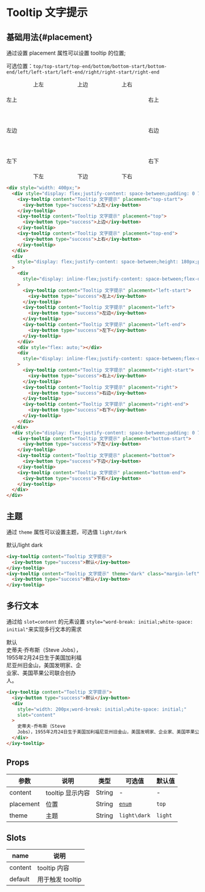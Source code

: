# Tooltip 文字提示

## 基础用法{#placement}

通过设置 placement 属性可以设置 tooltip 的位置;

可选位置：`top/top-start/top-end/bottom/bottom-start/bottom-end/left/left-start/left-end/right/right-start/right-end`

<div style="width: 400px;">
    <div style="display: flex;justify-content: space-between;padding: 0 70px">
        <ivy-tooltip content="Tooltip 文字提示" placement="top-start">
            <ivy-button type="success">上左</ivy-button>
        </ivy-tooltip>
        <ivy-tooltip content="Tooltip 文字提示" placement="top">
            <ivy-button type="success">上边</ivy-button>
        </ivy-tooltip>
        <ivy-tooltip content="Tooltip 文字提示" placement="top-end">
            <ivy-button type="success">上右</ivy-button>
        </ivy-tooltip>
    </div>
    <div style="display: flex;justify-content: space-between;height: 180px;padding: 20px 0;">
        <div style="display: inline-flex;justify-content: space-between;flex-direction: column;">
            <ivy-tooltip content="Tooltip 文字提示" placement="left-start">
                <ivy-button type="success">左上</ivy-button>
            </ivy-tooltip>
            <ivy-tooltip content="Tooltip 文字提示" placement="left">
                <ivy-button type="success">左边</ivy-button>
            </ivy-tooltip>
            <ivy-tooltip content="Tooltip 文字提示" placement="left-end">
                <ivy-button type="success">左下</ivy-button>
            </ivy-tooltip>
        </div>
        <div style="flex: auto;"></div>
        <div style="display: inline-flex;justify-content: space-between;flex-direction: column;">
            <ivy-tooltip content="Tooltip 文字提示" placement="right-start">
                <ivy-button type="success">右上</ivy-button>
            </ivy-tooltip>
            <ivy-tooltip content="Tooltip 文字提示" placement="right">
                <ivy-button type="success">右边</ivy-button>
            </ivy-tooltip>
            <ivy-tooltip content="Tooltip 文字提示" placement="right-end">
                <ivy-button type="success">右下</ivy-button>
            </ivy-tooltip>
        </div>
    </div>
    <div style="display: flex;justify-content: space-between;padding: 0 70px">
        <ivy-tooltip content="Tooltip 文字提示" placement="bottom-start">
            <ivy-button type="success">下左</ivy-button>
        </ivy-tooltip>
        <ivy-tooltip content="Tooltip 文字提示" placement="bottom">
            <ivy-button type="success">下边</ivy-button>
        </ivy-tooltip>
        <ivy-tooltip content="Tooltip 文字提示" placement="bottom-end">
            <ivy-button type="success">下右</ivy-button>
        </ivy-tooltip>
    </div>
</div>

```html
<div style="width: 400px;">
  <div style="display: flex;justify-content: space-between;padding: 0 70px">
    <ivy-tooltip content="Tooltip 文字提示" placement="top-start">
      <ivy-button type="success">上左</ivy-button>
    </ivy-tooltip>
    <ivy-tooltip content="Tooltip 文字提示" placement="top">
      <ivy-button type="success">上边</ivy-button>
    </ivy-tooltip>
    <ivy-tooltip content="Tooltip 文字提示" placement="top-end">
      <ivy-button type="success">上右</ivy-button>
    </ivy-tooltip>
  </div>
  <div
    style="display: flex;justify-content: space-between;height: 180px;padding: 20px 0;"
  >
    <div
      style="display: inline-flex;justify-content: space-between;flex-direction: column;"
    >
      <ivy-tooltip content="Tooltip 文字提示" placement="left-start">
        <ivy-button type="success">左上</ivy-button>
      </ivy-tooltip>
      <ivy-tooltip content="Tooltip 文字提示" placement="left">
        <ivy-button type="success">左边</ivy-button>
      </ivy-tooltip>
      <ivy-tooltip content="Tooltip 文字提示" placement="left-end">
        <ivy-button type="success">左下</ivy-button>
      </ivy-tooltip>
    </div>
    <div style="flex: auto;"></div>
    <div
      style="display: inline-flex;justify-content: space-between;flex-direction: column;"
    >
      <ivy-tooltip content="Tooltip 文字提示" placement="right-start">
        <ivy-button type="success">右上</ivy-button>
      </ivy-tooltip>
      <ivy-tooltip content="Tooltip 文字提示" placement="right">
        <ivy-button type="success">右边</ivy-button>
      </ivy-tooltip>
      <ivy-tooltip content="Tooltip 文字提示" placement="right-end">
        <ivy-button type="success">右下</ivy-button>
      </ivy-tooltip>
    </div>
  </div>
  <div style="display: flex;justify-content: space-between;padding: 0 70px">
    <ivy-tooltip content="Tooltip 文字提示" placement="bottom-start">
      <ivy-button type="success">下左</ivy-button>
    </ivy-tooltip>
    <ivy-tooltip content="Tooltip 文字提示" placement="bottom">
      <ivy-button type="success">下边</ivy-button>
    </ivy-tooltip>
    <ivy-tooltip content="Tooltip 文字提示" placement="bottom-end">
      <ivy-button type="success">下右</ivy-button>
    </ivy-tooltip>
  </div>
</div>
```

## 主题

通过 `theme` 属性可以设置主题，可选值 `light/dark`

<ivy-tooltip content="Tooltip 文字提示">
    <ivy-button type="success">默认/light</ivy-button>
</ivy-tooltip>
<ivy-tooltip content="Tooltip 文字提示" theme="dark" class="margin-left">
    <ivy-button type="success">dark</ivy-button>
</ivy-tooltip>

```html
<ivy-tooltip content="Tooltip 文字提示">
  <ivy-button type="success">默认</ivy-button>
</ivy-tooltip>
<ivy-tooltip content="Tooltip 文字提示" theme="dark" class="margin-left">
  <ivy-button type="success">默认</ivy-button>
</ivy-tooltip>
```

## 多行文本

通过给 `slot=content` 的元素设置 `style="word-break: initial;white-space: initial"`来实现多行文本的需求

<ivy-tooltip content="Tooltip 文字提示">
    <ivy-button type="success">默认</ivy-button>
    <div style="width: 200px;word-break: initial;white-space: initial;" slot="content">
        史蒂夫·乔布斯（Steve Jobs），1955年2月24日生于美国加利福尼亚州旧金山，美国发明家、企业家、美国苹果公司联合创办人。
    </div>
</ivy-tooltip>

```html
<ivy-tooltip content="Tooltip 文字提示">
  <ivy-button type="success">默认</ivy-button>
  <div
    style="width: 200px;word-break: initial;white-space: initial;"
    slot="content"
  >
    史蒂夫·乔布斯（Steve
    Jobs），1955年2月24日生于美国加利福尼亚州旧金山，美国发明家、企业家、美国苹果公司联合创办人。
  </div>
</ivy-tooltip>
```

## Props

| 参数      | 说明             | 类型   | 可选值               | 默认值  |
| --------- | ---------------- | ------ | -------------------- | ------- |
| content   | tooltip 显示内容 | String | -                    | -       |
| placement | 位置             | String | [`enum`](#placement) | `top`   |
| theme     | 主题             | String | `light\dark`         | `light` |

## Slots

| name    | 说明             |
| ------- | ---------------- |
| content | tooltip 内容     |
| default | 用于触发 tooltip |

<script setup>
const placement = 'top/top-start/top-end/bottom/bottom-start/bottom-end/left/left-start/left-end/right/right-start/right-end'
</script>
